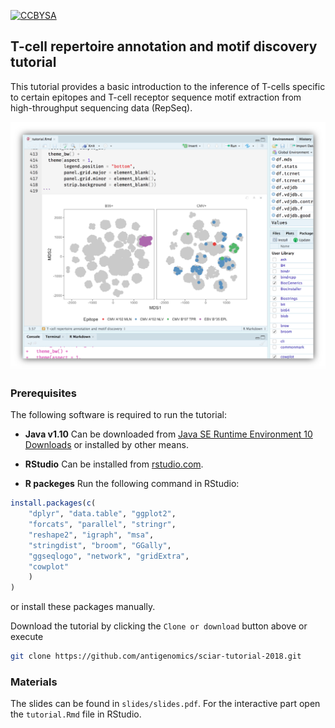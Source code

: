 [![CCBYSA](https://licensebuttons.net/l/by-sa/4.0/88x31.png)](https://creativecommons.org/licenses/by-sa/4.0/)

## **T-cell repertoire annotation and motif discovery** tutorial

This tutorial provides a basic introduction to the inference of T-cells specific to certain epitopes and T-cell receptor sequence motif extraction from high-throughput sequencing data (RepSeq).

![Splash](splash.png)

### Prerequisites

The following software is required to run the tutorial:

* **Java v1.10** Can be downloaded from [Java SE Runtime Environment 10 Downloads](https://www.oracle.com/technetwork/java/javase/downloads/jre10-downloads-4417026.html) or installed by other means.

* **RStudio** Can be installed from [rstudio.com](https://www.rstudio.com).

* **R packeges** Run the following command in RStudio:

```R
install.packages(c(
	"dplyr", "data.table", "ggplot2",
	"forcats", "parallel", "stringr",
	"reshape2", "igraph", "msa",
	"stringdist", "broom", "GGally",
	"ggseqlogo", "network", "gridExtra",
	"cowplot"
	)
)
```

or install these packages manually.

Download the tutorial by clicking the ``Clone or download`` button above or execute

```bash
git clone https://github.com/antigenomics/sciar-tutorial-2018.git
```

### Materials

The slides can be found in ``slides/slides.pdf``. For the interactive part open the ``tutorial.Rmd`` file in RStudio.